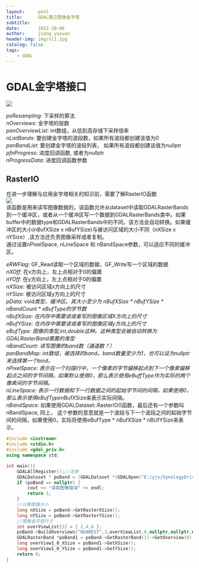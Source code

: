 ```yaml
---
layout:     post
title:      GDAL建立图像金字塔
subtitle:   
date:       2022-10-06
author:     jiang yuxuan
header-img: img/sl1.jpg
catalog: false
tags:
    - GDAL
---
```



# **GDAL金字塔接口**
<img src="{{site.baseurl}}/blogImg/221006_1.png">

*psResampling:* 下采样的算法   
*nOverviews:* 金字塔的层数   
*panOverviewList:* int数组，从低到高存储下采样倍率  
*nListBands:* 要创建金字塔的波段数，如果所有波段都创建该值为0  
*panBandList:* 要创建金字塔的波段列表， 如果所有波段都创建该值为nullptr  
*pfnProgress:* 进度回调函数, 或者为nullptr  
*nProgressData:* 进度回调函数参数  

## RasterIO  
在进一步理解与应用金字塔相关的知识前，需要了解RasterIO函数  
<img src="{{site.baseurl}}/blogImg/221006_2.png">  
该函数是用来读写图像数据的，该函数允许从dataset中读取GDALRasterBands到一个缓冲区，或者从一个缓冲区写一个数据到GDALRasterBands类中。如果buffer中的数据type和GDALRasterBands中的不同，该方法会自动转换。如果缓冲区的大小(nBufXSize x nBufYSize)与被访问区域的大小不同（nXSize x nYSize）,该方法还负责图像采样或者复制。  
通过设置nPixelSpace, nLineSpace 和 nBandSpace参数，可以适应不同的缓冲区。  

*eRWFlag:* GF_Read读取一个区域的数据，GF_Write写一个区域的数据  
*nXOff:* 在x方向上，左上点相对于0的偏置  
*nYOff:* 在y方向上，左上点相对于0的偏置  
*nXSize:* 被访问区域x方向上的尺寸  
*nYSize:* 被访问区域y方向上的尺寸  
*pData:* void*类型，缓冲区。其大小至少为 nBufXSize * nBufYSize * nBandCount * eBufType的字节数   
*nBufXSize:* 在内存中需要读或者写的图像区域X方向上的尺寸  
*nBufYSize:* 在内存中需要读或者写的图像区域y方向上的尺寸  
*eBufType:* 图像的类型,int,double这种。这种类型会被自动转换为GDALRasterBand需要的类型  
*nBandCount:* 读写图像的band数（通道数？）  
*panBandMap:* int数组，被选择的band。band数量至少为1，也可以设为nullptr来选择第一个bind。  
*nPixelSpace:* 表示在一个扫描行中，一个像素的字节偏移起点到下一个像素偏移起点之间的字节间隔，如果默认使用0，那么表示使用eBuffType作为实际的两个像素间的字节间隔。  
*nLineSpace:* 表示一行数据和下一行数据之间的起始字节间的间隔，如果使用0，那么表示使用eBufType*nBufXSize来表示实际间隔。  
*nBandSpace:* 如果使用GDALDataset::RasterIO()函数，最后还有一个参数叫nBandSpace, 同上， 这个参数的意思就是一个波段与下一个波段之间的起始字节间的间隔，如果使用0，实际将使用eBufType * nBufXSize * nBUfYSize来表示。  

```c++
#include <iostream>
#include <stdio.h>
#include <gdal_priv.h>
using namespace std;

int main(){
	GDALAllRegister();//注册
	GDALDataset * poBand = (GDALDataset *)GDALOpen("E:/yjs/SynologyDrive/by/data/optical.jpg", GA_ReadOnly);
	if (poBand == nullptr) {
		cout << "读取图像错误" << endl;
		return 1;
	}
	//计算图像大小
	long nXSize = poBand->GetRasterXSize();
	long nYSize = poBand->GetRasterYSize();
	//图像金字塔尺寸
	int overViewList[3] = { 2,4,8 };
	poBand->BuildOverviews("NEAREST",3,overViewList,0,nullptr,nullptr,nullptr);
	GDALRasterBand *poBand1 = poBand->GetRasterBand(1)->GetOverview(0);
	long overView1_0_XSize = poBand1->GetXSize();
	long overView1_0_YSize = poBand1->GetYSize();
	return 0;
}
```
  

